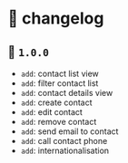 # :newspaper: changelog

<!-- template
## :bookmark: `version`

- `add`: whatever
- `change`: whatever
- `fix`: whatever
- `remove`: whatever
-->

## :bookmark: `1.0.0`

- `add`: contact list view
- `add`: filter contact list
- `add`: contact details view
- `add`: create contact
- `add`: edit contact
- `add`: remove contact
- `add`: send email to contact
- `add`: call contact phone
- `add`: internationalisation
